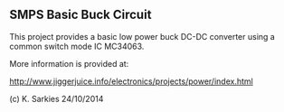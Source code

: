 SMPS Basic Buck Circuit
-----------------------

This project provides a basic low power buck DC-DC converter using a common
switch mode IC MC34063.

More information is provided at:

http://www.jiggerjuice.info/electronics/projects/power/index.html

(c) K. Sarkies 24/10/2014


